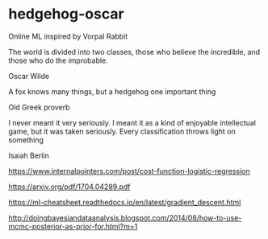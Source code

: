 # hedgehog-oscar
Online ML inspired by Vorpal Rabbit


The world is divided into two classes, those who believe the incredible, and those who do the improbable.

Oscar Wilde

A fox knows many things, but a hedgehog one important thing

Old Greek proverb

I never meant it very seriously. I meant it as a kind of enjoyable intellectual game, but it was taken seriously. Every classification throws light on something

Isaiah Berlin

https://www.internalpointers.com/post/cost-function-logistic-regression

https://arxiv.org/pdf/1704.04289.pdf

https://ml-cheatsheet.readthedocs.io/en/latest/gradient_descent.html

http://doingbayesiandataanalysis.blogspot.com/2014/08/how-to-use-mcmc-posterior-as-prior-for.html?m=1


